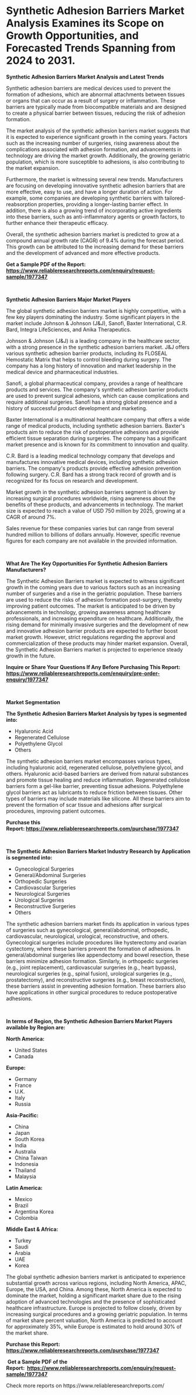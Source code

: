 <p><h1>Synthetic Adhesion Barriers Market Analysis Examines its Scope on Growth Opportunities, and Forecasted Trends Spanning from 2024 to 2031.</h1></p><p><strong>Synthetic Adhesion Barriers Market Analysis and Latest Trends</strong></p>
<p><p>Synthetic adhesion barriers are medical devices used to prevent the formation of adhesions, which are abnormal attachments between tissues or organs that can occur as a result of surgery or inflammation. These barriers are typically made from biocompatible materials and are designed to create a physical barrier between tissues, reducing the risk of adhesion formation.</p><p>The market analysis of the synthetic adhesion barriers market suggests that it is expected to experience significant growth in the coming years. Factors such as the increasing number of surgeries, rising awareness about the complications associated with adhesion formation, and advancements in technology are driving the market growth. Additionally, the growing geriatric population, which is more susceptible to adhesions, is also contributing to the market expansion.</p><p>Furthermore, the market is witnessing several new trends. Manufacturers are focusing on developing innovative synthetic adhesion barriers that are more effective, easy to use, and have a longer duration of action. For example, some companies are developing synthetic barriers with tailored-reabsorption properties, providing a longer-lasting barrier effect. In addition, there is also a growing trend of incorporating active ingredients into these barriers, such as anti-inflammatory agents or growth factors, to further enhance their therapeutic efficacy.</p><p>Overall, the synthetic adhesion barriers market is predicted to grow at a compound annual growth rate (CAGR) of 9.4% during the forecast period. This growth can be attributed to the increasing demand for these barriers and the development of advanced and more effective products.</p></p>
<p><strong>Get a Sample PDF of the Report:&nbsp; <a href="https://www.reliableresearchreports.com/enquiry/request-sample/1977347">https://www.reliableresearchreports.com/enquiry/request-sample/1977347</a></strong></p>
<p>&nbsp;</p>
<p><strong>Synthetic Adhesion Barriers Major Market Players</strong></p>
<p><p>The global synthetic adhesion barriers market is highly competitive, with a few key players dominating the industry. Some significant players in the market include Johnson & Johnson (J&J), Sanofi, Baxter International, C.R. Bard, Integra LifeSciences, and Anika Therapeutics.</p><p>Johnson & Johnson (J&J) is a leading company in the healthcare sector, with a strong presence in the synthetic adhesion barriers market. J&J offers various synthetic adhesion barrier products, including its FLOSEAL Hemostatic Matrix that helps to control bleeding during surgery. The company has a long history of innovation and market leadership in the medical device and pharmaceutical industries.</p><p>Sanofi, a global pharmaceutical company, provides a range of healthcare products and services. The company's synthetic adhesion barrier products are used to prevent surgical adhesions, which can cause complications and require additional surgeries. Sanofi has a strong global presence and a history of successful product development and marketing.</p><p>Baxter International is a multinational healthcare company that offers a wide range of medical products, including synthetic adhesion barriers. Baxter's products aim to reduce the risk of postoperative adhesions and provide efficient tissue separation during surgeries. The company has a significant market presence and is known for its commitment to innovation and quality.</p><p>C.R. Bard is a leading medical technology company that develops and manufactures innovative medical devices, including synthetic adhesion barriers. The company's products provide effective adhesion prevention following surgery. C.R. Bard has a strong track record of growth and is recognized for its focus on research and development.</p><p>Market growth in the synthetic adhesion barriers segment is driven by increasing surgical procedures worldwide, rising awareness about the benefits of these products, and advancements in technology. The market size is expected to reach a value of USD 750 million by 2025, growing at a CAGR of around 7%.</p><p>Sales revenue for these companies varies but can range from several hundred million to billions of dollars annually. However, specific revenue figures for each company are not available in the provided information.</p></p>
<p>&nbsp;</p>
<p><strong>What Are The Key Opportunities For Synthetic Adhesion Barriers Manufacturers?</strong></p>
<p><p>The Synthetic Adhesion Barriers market is expected to witness significant growth in the coming years due to various factors such as an increasing number of surgeries and a rise in the geriatric population. These barriers are used to reduce the risks of adhesion formation post-surgery, thereby improving patient outcomes. The market is anticipated to be driven by advancements in technology, growing awareness among healthcare professionals, and increasing expenditure on healthcare. Additionally, the rising demand for minimally invasive surgeries and the development of new and innovative adhesion barrier products are expected to further boost market growth. However, strict regulations regarding the approval and commercialization of these products may hinder market expansion. Overall, the Synthetic Adhesion Barriers market is projected to experience steady growth in the future.</p></p>
<p><strong>Inquire or Share Your Questions If Any Before Purchasing This Report: <a href="https://www.reliableresearchreports.com/enquiry/pre-order-enquiry/1977347">https://www.reliableresearchreports.com/enquiry/pre-order-enquiry/1977347</a></strong></p>
<p>&nbsp;</p>
<p><strong>Market Segmentation</strong></p>
<p><strong>The Synthetic Adhesion Barriers Market Analysis by types is segmented into:</strong></p>
<p><ul><li>Hyaluronic Acid</li><li>Regenerated Cellulose</li><li>Polyethylene Glycol</li><li>Others</li></ul></p>
<p><p>The synthetic adhesion barriers market encompasses various types, including hyaluronic acid, regenerated cellulose, polyethylene glycol, and others. Hyaluronic acid-based barriers are derived from natural substances and promote tissue healing and reduce inflammation. Regenerated cellulose barriers form a gel-like barrier, preventing tissue adhesions. Polyethylene glycol barriers act as lubricants to reduce friction between tissues. Other types of barriers may include materials like silicone. All these barriers aim to prevent the formation of scar tissue and adhesions after surgical procedures, improving patient outcomes.</p></p>
<p><strong>Purchase this Report:&nbsp;<a href="https://www.reliableresearchreports.com/purchase/1977347">https://www.reliableresearchreports.com/purchase/1977347</a></strong></p>
<p>&nbsp;</p>
<p><strong>The Synthetic Adhesion Barriers Market Industry Research by Application is segmented into:</strong></p>
<p><ul><li>Gynecological Surgeries</li><li>General/Abdominal Surgeries</li><li>Orthopedic Surgeries</li><li>Cardiovascular Surgeries</li><li>Neurological Surgeries</li><li>Urological Surgeries</li><li>Reconstructive Surgeries</li><li>Others</li></ul></p>
<p><p>The synthetic adhesion barriers market finds its application in various types of surgeries such as gynecological, general/abdominal, orthopedic, cardiovascular, neurological, urological, reconstructive, and others. Gynecological surgeries include procedures like hysterectomy and ovarian cystectomy, where these barriers prevent the formation of adhesions. In general/abdominal surgeries like appendectomy and bowel resection, these barriers minimize adhesion formation. Similarly, in orthopedic surgeries (e.g., joint replacement), cardiovascular surgeries (e.g., heart bypass), neurological surgeries (e.g., spinal fusion), urological surgeries (e.g., prostatectomy), and reconstructive surgeries (e.g., breast reconstruction), these barriers assist in preventing adhesion formation. These barriers also have applications in other surgical procedures to reduce postoperative adhesions.</p></p>
<p>&nbsp;</p>
<p><strong>In terms of Region, the Synthetic Adhesion Barriers Market Players available by Region are:</strong></p>
<p>
    <p> <strong> North America: </strong>
        <ul>
            <li>United States</li>
            <li>Canada</li>
        </ul>
        </p> 
    <p> <strong> Europe: </strong>
        <ul>
            <li>Germany</li>
            <li>France</li>
            <li>U.K.</li>
            <li>Italy</li>
            <li>Russia</li>
        </ul>
        </p> 
    <p> <strong> Asia-Pacific: </strong>
        <ul>
            <li>China</li>
            <li>Japan</li>
            <li>South Korea</li>
            <li>India</li>
            <li>Australia</li>
            <li>China Taiwan</li>
            <li>Indonesia</li>
            <li>Thailand</li>
            <li>Malaysia</li>
        </ul>
        </p> 
    <p> <strong> Latin America: </strong>
        <ul>
            <li>Mexico</li>
            <li>Brazil</li>
            <li>Argentina Korea</li>
            <li>Colombia</li>
        </ul>
        </p> 
    <p> <strong> Middle East & Africa: </strong>
        <ul>
            <li>Turkey</li>
            <li>Saudi</li>
            <li>Arabia</li>
            <li>UAE</li>
            <li>Korea</li>
        </ul>
    </p>
    </p>
<p><p>The global synthetic adhesion barriers market is anticipated to experience substantial growth across various regions, including North America, APAC, Europe, the USA, and China. Among these, North America is expected to dominate the market, holding a significant market share due to the rising adoption of advanced technologies and the presence of sophisticated healthcare infrastructure. Europe is projected to follow closely, driven by increasing surgical procedures and a growing geriatric population. In terms of market share percent valuation, North America is predicted to account for approximately 35%, while Europe is estimated to hold around 30% of the market share.</p></p>
<p><strong>Purchase this Report: <a href="https://www.reliableresearchreports.com/purchase/1977347">https://www.reliableresearchreports.com/purchase/1977347</a></strong></p>
<p>&nbsp;<strong>Get a Sample PDF of the Report:&nbsp;&nbsp;<a href="https://www.reliableresearchreports.com/enquiry/request-sample/1977347">https://www.reliableresearchreports.com/enquiry/request-sample/1977347</a></strong></p>
<p><strong></strong></p>
<p>Check more reports on https://www.reliableresearchreports.com/</p>